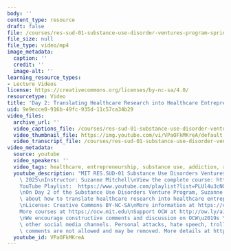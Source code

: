 ```yaml
---
body: ''
content_type: resource
draft: false
file: /courses/res-sud-01-substance-use-disorder-ventures-program-spring-2025/ocw_ressud-01-video_2-translating_healthcare_360p_16_9.mp4
file_size: null
file_type: video/mp4
image_metadata:
  caption: ''
  credit: ''
  image-alt: ''
learning_resource_types:
- Lecture Videos
license: https://creativecommons.org/licenses/by-nc-sa/4.0/
resourcetype: Video
title: 'Day 2: Translating Healthcare Research into Healthcare Entrepreneurship'
uid: 9e9ecce0-916b-49fc-935d-11c57ca34b29
video_files:
  archive_url: ''
  video_captions_file: /courses/res-sud-01-substance-use-disorder-ventures-program-spring-2025/1r5l4tLSwYce7RY6Bd6K_asfF1kq6XUzT_transcript.webvtt
  video_thumbnail_file: https://img.youtube.com/vi/VPaOFkMKreA/default.jpg
  video_transcript_file: /courses/res-sud-01-substance-use-disorder-ventures-program-spring-2025/1r5l4tLSwYce7RY6Bd6K_asfF1kq6XUzT_transcript.pdf
video_metadata:
  source: youtube
  video_speakers: ''
  video_tags: healthcare, entrepreneurship, substance use, addiction, research
  youtube_description: "MIT RES.SUD-01 Substance Use Disorders Ventures Program, Spring\
    \ 2025\nInstructor: Suzanne Mitchell\nView the complete course: https://ocw.mit.edu/courses/res-sud-01-substance-use-disorder-ventures-program-spring-2025/\n\
    YouTube Playlist:  https://www.youtube.com/playlist?list=PLUl4u3cNGP60O8-oSngUwSGC1J2EhNKsa\n\
    \nOn Day 2 of the Substance Use Disorders Venture Program, Suzanne Mitchell talks\
    \ about how to translate healthcare research into healthcare entrepreneurship.\n\
    \nLicense: Creative Commons BY-NC-SA\nMore information at https://ocw.mit.edu/terms\n\
    More courses at https://ocw.mit.edu\nSupport OCW at http://ow.ly/a1If50zVRlQ\n\
    \nWe encourage constructive comments and discussion on OCW\u2019s YouTube and\
    \ other social media channels. Personal attacks, hate speech, trolling, and inappropriate\
    \ comments are not allowed and may be removed. More details at https://ocw.mit.edu/comments."
  youtube_id: VPaOFkMKreA
---
```

